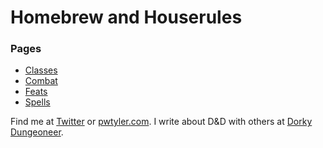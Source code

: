 Homebrew and Houserules
======

### Pages
* [Classes](classes.md)
* [Combat](combat.md)
* [Feats](feats.md)
* [Spells](spells.md)


Find me at [Twitter](https://twitter.com/pwtyler) or [pwtyler.com](https://pwtyler.com). I write about D&D with others at [Dorky Dungeoneer](https://dorkydungeoneer.com).